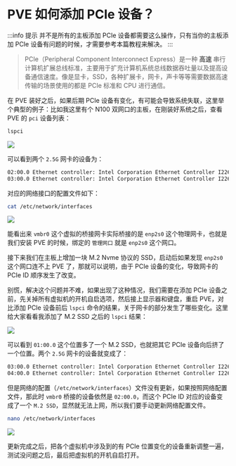 # PVE 如何添加 PCIe 设备？

:::info 提示
并不是所有的主板添加 PCIe 设备都需要这么操作，只有当你的主板添加 PCIe 设备有问题的时候，才需要参考本篇教程来解决。
:::

> PCIe（Peripheral Component Interconnect Express）是一种 **高速** 串行计算机扩展总线标准，主要用于扩充计算机系统总线数据吞吐量以及提高设备通信速度。像是显卡，SSD，各种扩展卡，网卡，声卡等等需要数据高速传输的场景使用的都是 PCIe 标准和 CPU 进行通信。

在 PVE 装好之后，如果后期 PCIe 设备有变化，有可能会导致系统失联，这里举个典型的例子：比如我这里有个 N100 双网口的主板，在刚装好系统之后，查看 PVE 的 `pci` 设备列表：

```sh
lspci
```

![](https://img.slarker.me/wiki/cb1a137ae7f7408e8c9aaa4ec0188f68.webp)

可以看到两个 `2.5G` 网卡的设备为：

```sh
02:00.0 Ethernet controller: Intel Corporation Ethernet Controller I226-V (rev 04)
03:00.0 Ethernet controller: Intel Corporation Ethernet Controller I226-V (rev 04)
```

对应的网络接口的配置文件如下：

```sh
cat /etc/network/interfaces
```

![](https://img.slarker.me/wiki/eb52e43b2fc647d49f643742cb2d9731.webp)

能看出来 `vmbr0` 这个虚拟的桥接网卡实际桥接的是 `enp2s0` 这个物理网卡，也就是我们安装 PVE 的时候，绑定的 `管理网口` 就是 `enp2s0` 这个网口。

接下来我们在主板上增加一块 M.2 Nvme 协议的 SSD，启动后如果发现 `enp2s0` 这个网口连不上 PVE 了，那就可以说明，由于 PCIe 设备的变化，导致网卡的 PCIe ID 顺序发生了改变。

别慌，解决这个问题并不难，如果出现了这种情况，我们需要在添加 PCIe 设备之前，先关掉所有虚拟机的开机自启选项，然后接上显示器和键盘，重启 PVE，对比添加 PCIe 设备前后 `lspci` 命令的结果，关于网卡的部分发生了哪些变化。这里给大家看看我添加了 M.2 SSD 之后的 `lspci` 结果：

![](https://img.slarker.me/wiki/e8b6a6f2cfe3412f9981c418078a77e6.webp)

可以看到 `01:00.0` 这个位置多了一个 M.2 SSD，也就把其它 PCIe 设备向后挤了一个位置。两个 `2.5G` 网卡的设备就变成了：

```sh
03:00.0 Ethernet controller: Intel Corporation Ethernet Controller I226-V (rev 04)
04:00.0 Ethernet controller: Intel Corporation Ethernet Controller I226-V (rev 04)
```

但是网络的配置（`/etc/network/interfaces`）文件没有更新，如果按照网络配置文件，那此时 `vmbr0` 桥接的设备依然是 `02:00.0`，而这个 PCIe ID 对应的设备变成了一个 `M.2 SSD`，显然就无法上网，所以我们要手动更新网络配置文件。

```sh
nano /etc/network/interfaces
```

![](https://img.slarker.me/wiki/87da14d0d5ca4666b749414e40692834.webp)

更新完成之后，把各个虚拟机中涉及到的有 PCIe 位置变化的设备重新调整一遍，测试没问题之后，最后把虚拟机的开机自启打开。